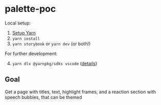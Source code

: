 # palette-poc

Local setup:

1. [Setup Yarn](https://yarnpkg.com/corepack#installation)
2. `yarn install`
3. `yarn storybook` or `yarn dev` (or both!)

For further development:

4. `yarn dlx @yarnpkg/sdks vscode` ([details](https://yarnpkg.com/getting-started/editor-sdks))

## Goal

Get a page with titles, text, highlight frames, and a reaction section with speech bubbles, that can be themed
